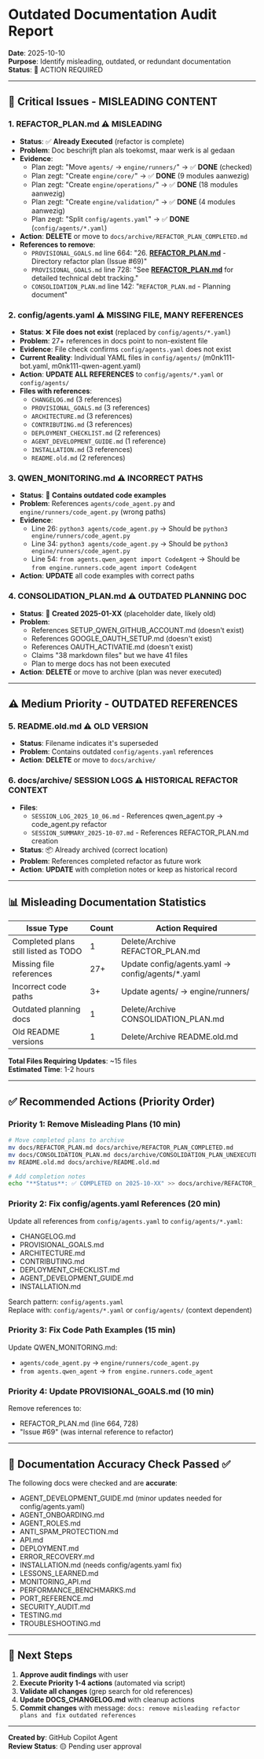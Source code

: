 # Outdated Documentation Audit Report

**Date**: 2025-10-10  
**Purpose**: Identify misleading, outdated, or redundant documentation  
**Status**: 🔴 ACTION REQUIRED

---

## 🚨 Critical Issues - MISLEADING CONTENT

### 1. **REFACTOR_PLAN.md** ⚠️ MISLEADING
- **Status**: ✅ **Already Executed** (refactor is complete)
- **Problem**: Doc beschrijft plan als toekomst, maar werk is al gedaan
- **Evidence**:
  - Plan zegt: "Move `agents/` → `engine/runners/`" → ✅ **DONE** (checked)
  - Plan zegt: "Create `engine/core/`" → ✅ **DONE** (9 modules aanwezig)
  - Plan zegt: "Create `engine/operations/`" → ✅ **DONE** (18 modules aanwezig)
  - Plan zegt: "Create `engine/validation/`" → ✅ **DONE** (4 modules aanwezig)
  - Plan zegt: "Split `config/agents.yaml`" → ✅ **DONE** (`config/agents/*.yaml`)
- **Action**: **DELETE** or move to `docs/archive/REFACTOR_PLAN_COMPLETED.md`
- **References to remove**:
  - `PROVISIONAL_GOALS.md` line 664: "26. **[REFACTOR_PLAN.md](REFACTOR_PLAN.md)** - Directory refactor plan (Issue #69)"
  - `PROVISIONAL_GOALS.md` line 728: "See **[REFACTOR_PLAN.md](REFACTOR_PLAN.md)** for detailed technical debt tracking."
  - `CONSOLIDATION_PLAN.md` line 142: "`REFACTOR_PLAN.md` - Planning document"

### 2. **config/agents.yaml** ⚠️ MISSING FILE, MANY REFERENCES
- **Status**: ❌ **File does not exist** (replaced by `config/agents/*.yaml`)
- **Problem**: 27+ references in docs point to non-existent file
- **Evidence**: File check confirms `config/agents.yaml` does not exist
- **Current Reality**: Individual YAML files in `config/agents/` (m0nk111-bot.yaml, m0nk111-qwen-agent.yaml)
- **Action**: **UPDATE ALL REFERENCES** to `config/agents/*.yaml` or `config/agents/`
- **Files with references**:
  - `CHANGELOG.md` (3 references)
  - `PROVISIONAL_GOALS.md` (3 references)
  - `ARCHITECTURE.md` (3 references)
  - `CONTRIBUTING.md` (3 references)
  - `DEPLOYMENT_CHECKLIST.md` (2 references)
  - `AGENT_DEVELOPMENT_GUIDE.md` (1 reference)
  - `INSTALLATION.md` (3 references)
  - `README.old.md` (2 references)

### 3. **QWEN_MONITORING.md** ⚠️ INCORRECT PATHS
- **Status**: 🔴 **Contains outdated code examples**
- **Problem**: References `agents/code_agent.py` and `engine/runners/code_agent.py` (wrong paths)
- **Evidence**:
  - Line 26: `python3 agents/code_agent.py` → Should be `python3 engine/runners/code_agent.py`
  - Line 34: `python3 agents/code_agent.py` → Should be `python3 engine/runners/code_agent.py`
  - Line 54: `from agents.qwen_agent import CodeAgent` → Should be `from engine.runners.code_agent import CodeAgent`
- **Action**: **UPDATE** all code examples with correct paths

### 4. **CONSOLIDATION_PLAN.md** ⚠️ OUTDATED PLANNING DOC
- **Status**: 📅 **Created 2025-01-XX** (placeholder date, likely old)
- **Problem**: 
  - References SETUP_QWEN_GITHUB_ACCOUNT.md (doesn't exist)
  - References GOOGLE_OAUTH_SETUP.md (doesn't exist)
  - References OAUTH_ACTIVATIE.md (doesn't exist)
  - Claims "38 markdown files" but we have 41 files
  - Plan to merge docs has not been executed
- **Action**: **DELETE** or move to archive (plan was never executed)

---

## ⚠️ Medium Priority - OUTDATED REFERENCES

### 5. **README.old.md** ⚠️ OLD VERSION
- **Status**: Filename indicates it's superseded
- **Problem**: Contains outdated `config/agents.yaml` references
- **Action**: **DELETE** or move to `docs/archive/`

### 6. **docs/archive/** SESSION LOGS ⚠️ HISTORICAL REFACTOR CONTEXT
- **Files**:
  - `SESSION_LOG_2025_10_06.md` - References qwen_agent.py → code_agent.py refactor
  - `SESSION_SUMMARY_2025-10-07.md` - References REFACTOR_PLAN.md creation
- **Status**: 📦 Already archived (correct location)
- **Problem**: References completed refactor as future work
- **Action**: **UPDATE** with completion notes or keep as historical record

---

## 📊 Misleading Documentation Statistics

| Issue Type | Count | Action Required |
|------------|-------|-----------------|
| Completed plans still listed as TODO | 1 | Delete/Archive REFACTOR_PLAN.md |
| Missing file references | 27+ | Update config/agents.yaml → config/agents/*.yaml |
| Incorrect code paths | 3+ | Update agents/ → engine/runners/ |
| Outdated planning docs | 1 | Delete/Archive CONSOLIDATION_PLAN.md |
| Old README versions | 1 | Delete/Archive README.old.md |

**Total Files Requiring Updates**: ~15 files  
**Estimated Time**: 1-2 hours

---

## ✅ Recommended Actions (Priority Order)

### Priority 1: Remove Misleading Plans (10 min)
```bash
# Move completed plans to archive
mv docs/REFACTOR_PLAN.md docs/archive/REFACTOR_PLAN_COMPLETED.md
mv docs/CONSOLIDATION_PLAN.md docs/archive/CONSOLIDATION_PLAN_UNEXECUTED.md
mv README.old.md docs/archive/README.old.md

# Add completion notes
echo "**Status**: ✅ COMPLETED on 2025-10-XX" >> docs/archive/REFACTOR_PLAN_COMPLETED.md
```

### Priority 2: Fix config/agents.yaml References (20 min)
Update all references from `config/agents.yaml` to `config/agents/*.yaml`:
- CHANGELOG.md
- PROVISIONAL_GOALS.md  
- ARCHITECTURE.md
- CONTRIBUTING.md
- DEPLOYMENT_CHECKLIST.md
- AGENT_DEVELOPMENT_GUIDE.md
- INSTALLATION.md

Search pattern: `config/agents.yaml`  
Replace with: `config/agents/*.yaml` or `config/agents/` (context dependent)

### Priority 3: Fix Code Path Examples (15 min)
Update QWEN_MONITORING.md:
- `agents/code_agent.py` → `engine/runners/code_agent.py`
- `from agents.qwen_agent` → `from engine.runners.code_agent`

### Priority 4: Update PROVISIONAL_GOALS.md (10 min)
Remove references to:
- REFACTOR_PLAN.md (line 664, 728)
- "Issue #69" (was internal reference to refactor)

---

## 📝 Documentation Accuracy Check Passed ✅

The following docs were checked and are **accurate**:
- AGENT_DEVELOPMENT_GUIDE.md (minor updates needed for config/agents.yaml)
- AGENT_ONBOARDING.md
- AGENT_ROLES.md
- ANTI_SPAM_PROTECTION.md
- API.md
- DEPLOYMENT.md
- ERROR_RECOVERY.md
- INSTALLATION.md (needs config/agents.yaml fix)
- LESSONS_LEARNED.md
- MONITORING_API.md
- PERFORMANCE_BENCHMARKS.md
- PORT_REFERENCE.md
- SECURITY_AUDIT.md
- TESTING.md
- TROUBLESHOOTING.md

---

## 🎯 Next Steps

1. **Approve audit findings** with user
2. **Execute Priority 1-4 actions** (automated via script)
3. **Validate all changes** (grep search for old references)
4. **Update DOCS_CHANGELOG.md** with cleanup actions
5. **Commit changes** with message: `docs: remove misleading refactor plans and fix outdated references`

---

**Created by**: GitHub Copilot Agent  
**Review Status**: 🟡 Pending user approval
